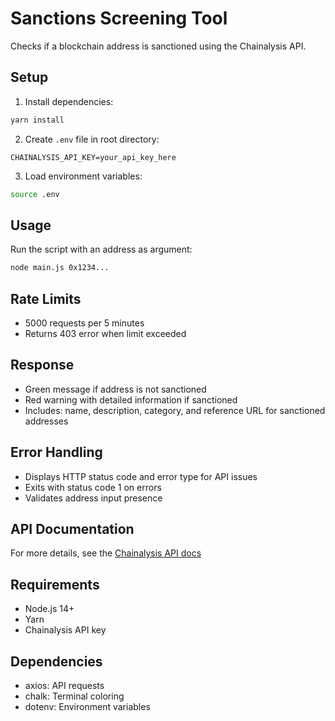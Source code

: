 # Sanctions Screening Tool

Checks if a blockchain address is sanctioned using the Chainalysis API.

## Setup

1. Install dependencies:
```bash
yarn install
```

2. Create `.env` file in root directory:
```
CHAINALYSIS_API_KEY=your_api_key_here
```

3. Load environment variables:
```bash
source .env
```

## Usage

Run the script with an address as argument:
```bash
node main.js 0x1234...
```

## Rate Limits
- 5000 requests per 5 minutes
- Returns 403 error when limit exceeded

## Response
- Green message if address is not sanctioned
- Red warning with detailed information if sanctioned
- Includes: name, description, category, and reference URL for sanctioned addresses

## Error Handling
- Displays HTTP status code and error type for API issues
- Exits with status code 1 on errors
- Validates address input presence

## API Documentation
For more details, see the [Chainalysis API docs](https://public.chainalysis.com/docs/index.html#introduction)

## Requirements
- Node.js 14+
- Yarn
- Chainalysis API key

## Dependencies
- axios: API requests
- chalk: Terminal coloring
- dotenv: Environment variables